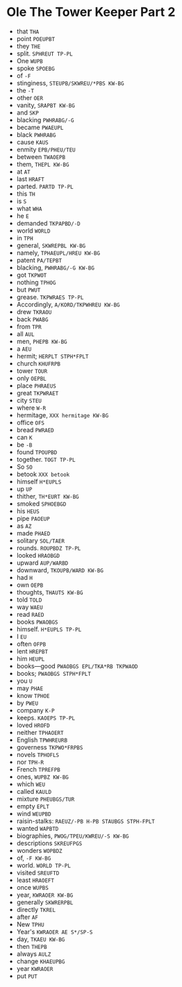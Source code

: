 # Ole The Tower Keeper Part 2

* that `THA`
* point `POEUPBT`
* they `THE`
* split. `SPHREUT TP-PL`
* One `WUPB`
* spoke `SPOEBG`
* of `-F`
* stinginess, `STEUPB/SKWREU/*PBS KW-BG`
* the `-T`
* other `OER`
* vanity, `SRAPBT KW-BG`
* and `SKP`
* blacking `PWHRABG/-G`
* became `PWAEUPL`
* black `PWHRABG`
* cause `KAUS`
* enmity `EPB/PHEU/TEU`
* between `TWAOEPB`
* them, `THEPL KW-BG`
* at `AT`
* last `HRAFT`
* parted. `PARTD TP-PL`
* this `TH`
* is `S`
* what `WHA`
* he `E`
* demanded `TKPAPBD/-D`
* world `WORLD`
* in `TPH`
* general, `SKWREPBL KW-BG`
* namely, `TPHAEUPL/HREU KW-BG`
* patent `PA/TEPBT`
* blacking, `PWHRABG/-G KW-BG`
* got `TKPWOT`
* nothing `TPHOG`
* but `PWUT`
* grease. `TKPWRAES TP-PL`
* Accordingly, `A/KORD/TKPWHREU KW-BG`
* drew `TKRAOU`
* back `PWABG`
* from `TPR`
* all `AUL`
* men, `PHEPB KW-BG`
* a `AEU`
* hermit; `HERPLT STPH*FPLT`
* church `KHUFRPB`
* tower `TOUR`
* only `OEPBL`
* place `PHRAEUS`
* great `TKPWRAET`
* city `STEU`
* where `W-R`
* hermitage, `XXX hermitage KW-BG`
* office `OFS`
* bread `PWRAED`
* can `K`
* be `-B`
* found `TPOUPBD`
* together. `TOGT TP-PL`
* So `SO`
* betook `XXX betook`
* himself `H*EUPLS`
* up `UP`
* thither, `TH*EURT KW-BG`
* smoked `SPHOEBGD`
* his `HEUS`
* pipe `PAOEUP`
* as `AZ`
* made `PHAED`
* solitary `SOL/TAER`
* rounds. `ROUPBDZ TP-PL`
* looked `HRAOBGD`
* upward `AUP/WARBD`
* downward, `TKOUPB/WARD KW-BG`
* had `H`
* own `OEPB`
* thoughts, `THAUTS KW-BG`
* told `TOLD`
* way `WAEU`
* read `RAED`
* books `PWAOBGS`
* himself. `H*EUPLS TP-PL`
* I `EU`
* often `OFPB`
* lent `HREPBT`
* him `HEUPL`
* books—good `PWAOBGS EPL/TKA*RB TKPWAOD`
* books; `PWAOBGS STPH*FPLT`
* you `U`
* may `PHAE`
* know `TPHOE`
* by `PWEU`
* company `K-P`
* keeps. `KAOEPS TP-PL`
* loved `HROFD`
* neither `TPHAOERT`
* English `TPWHREURB`
* governess `TKPWO*FRPBS`
* novels `TPHOFLS`
* nor `TPH-R`
* French `TPREFPB`
* ones, `WUPBZ KW-BG`
* which `WEU`
* called `KAULD`
* mixture `PHEUBGS/TUR`
* empty `EPLT`
* wind `WEUPBD`
* raisin-stalks: `RAEUZ/-PB H-PB STAUBGS STPH-FPLT`
* wanted `WAPBTD`
* biographies, `PWOG/TPEU/KWREU/-S KW-BG`
* descriptions `SKREUFPGS`
* wonders `WOPBDZ`
* of, `-F KW-BG`
* world. `WORLD TP-PL`
* visited `SREUFTD`
* least `HRAOEFT`
* once `WUPBS`
* year, `KWRAOER KW-BG`
* generally `SKWRERPBL`
* directly `TKREL`
* after `AF`
* New `TPHU`
* Year's `KWRAOER AE S*/SP-S`
* day, `TKAEU KW-BG`
* then `THEPB`
* always `AULZ`
* change `KHAEUPBG`
* year `KWRAOER`
* put `PUT`
